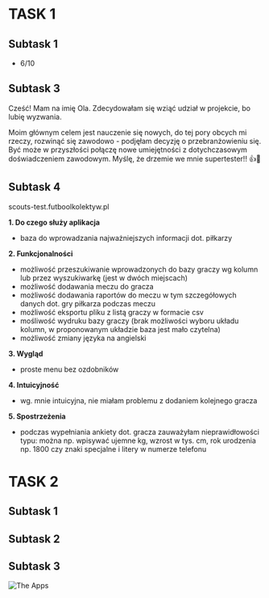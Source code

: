 # TASK 1 
## Subtask 1 
* 6/10
## Subtask 3 
Cześć! Mam na imię Ola. Zdecydowałam się wziąć udział w projekcie, bo lubię wyzwania. 

Moim głównym celem jest nauczenie się nowych, do tej pory obcych mi rzeczy, rozwinąć się zawodowo - podjęłam decyzję o przebranżowieniu się. Być może w przyszłości połączę nowe umiejętności z dotychczasowym doświadczeniem zawodowym. Myślę, że drzemie we mnie supertester!! 👍🙂
## Subtask 4
scouts-test.futboolkolektyw.pl

**1. Do czego służy aplikacja**
  * baza do wprowadzania najważniejszych informacji dot. piłkarzy
  
**2. Funkcjonalności**
  * możliwość przeszukiwanie wprowadzonych do bazy graczy wg kolumn lub przez wyszukiwarkę (jest w dwóch miejscach)
  * możliwość dodawania meczu do gracza
  * możliwość dodawania raportów do meczu w tym szczegółowych danych dot. gry piłkarza podczas meczu
  * możliwość eksportu pliku z listą graczy w formacie csv
  * mośliwość wydruku bazy graczy (brak możliwości wyboru układu kolumn, w proponowanym układzie baza jest mało czytelna) 
  * możliwość zmiany języka na angielski
  
**3. Wygląd**
  * proste menu bez ozdobników
  
**4. Intuicyjność**
  * wg. mnie intuicyjna, nie miałam problemu z dodaniem kolejnego gracza

**5. Spostrzeżenia**
  * podczas wypełniania ankiety dot. gracza zauważyłam nieprawidłowości typu: można np. wpisywać ujemne kg, wzrost w tys. cm, rok urodzenia np. 1800 czy znaki specjalne i litery w numerze telefonu
# TASK 2
## Subtask 1

## Subtask 2 

## Subtask 3
![The Apps](https://youtu.be/OO3FANjwKHY)
